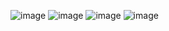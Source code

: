 ![image](https://user-images.githubusercontent.com/40969203/103517462-80b00b00-4eb5-11eb-91a8-1a4e88f3dd8b.png)
![image](https://user-images.githubusercontent.com/40969203/103517470-84dc2880-4eb5-11eb-8855-53557b9d1819.png)
![image](https://user-images.githubusercontent.com/40969203/103517473-886faf80-4eb5-11eb-988a-e51791e06720.png)
![image](https://user-images.githubusercontent.com/40969203/103517476-8c033680-4eb5-11eb-88db-876ddf0064d5.png)
